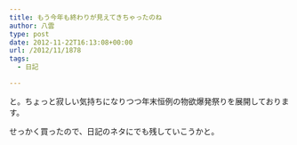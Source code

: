 ```yaml
---
title: もう今年も終わりが見えてきちゃったのね
author: 八雲
type: post
date: 2012-11-22T16:13:08+00:00
url: /2012/11/1878
tags:
  - 日記

---
```

と。ちょっと寂しい気持ちになりつつ年末恒例の物欲爆発祭りを展開しております。
  
せっかく買ったので、日記のネタにでも残していこうかと。

